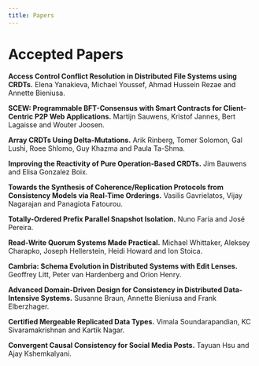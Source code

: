 ```yaml
---
title: Papers
---
```

# Accepted Papers

**Access Control Conflict Resolution in Distributed File Systems using CRDTs.** Elena Yanakieva, Michael Youssef, Ahmad Hussein Rezae and Annette Bieniusa.

**SCEW: Programmable BFT-Consensus with Smart Contracts for Client-Centric P2P Web Applications.** Martijn Sauwens, Kristof Jannes, Bert Lagaisse and Wouter Joosen.

**Array CRDTs Using Delta-Mutations.** Arik Rinberg, Tomer Solomon, Gal Lushi, Roee Shlomo, Guy Khazma and Paula Ta-Shma. 

**Improving the Reactivity of Pure Operation-Based CRDTs.** Jim Bauwens and Elisa Gonzalez Boix. 

**Towards the Synthesis of Coherence/Replication Protocols from Consistency Models via Real-Time Orderings.** Vasilis Gavrielatos, Vijay Nagarajan and Panagiota Fatourou. 

**Totally-Ordered Prefix Parallel Snapshot Isolation.** Nuno Faria and José Pereira. 

**Read-Write Quorum Systems Made Practical.** Michael Whittaker, Aleksey Charapko, Joseph Hellerstein, Heidi Howard and Ion Stoica.

**Cambria: Schema Evolution in Distributed Systems with Edit Lenses.** Geoffrey Litt, Peter van Hardenberg and Orion Henry.

**Advanced Domain-Driven Design for Consistency in Distributed Data-Intensive Systems.** Susanne Braun, Annette Bieniusa and Frank Elberzhager.

**Certified Mergeable Replicated Data Types.** Vimala Soundarapandian, KC Sivaramakrishnan and Kartik Nagar.

**Convergent Causal Consistency for Social Media Posts.** Tayuan Hsu and Ajay Kshemkalyani. 
